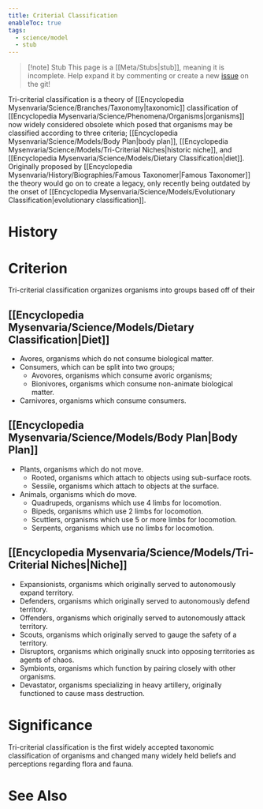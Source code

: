 ```yaml
---
title: Criterial Classification
enableToc: true
tags:
  - science/model
  - stub
---
```


> [!note] Stub
> This page is a [[Meta/Stubs|stub]], meaning it is incomplete. Help expand it by commenting or create a new [issue](https://github.com/RagtimeGal/quartz--encyclopedia-mysenvaria/issues/new/choose) on the git!


Tri-criterial classification is a theory of [[Encyclopedia Mysenvaria/Science/Branches/Taxonomy|taxonomic]] classification of [[Encyclopedia Mysenvaria/Science/Phenomena/Organisms|organisms]] now widely considered obsolete which posed that organisms may be classified according to three criteria; [[Encyclopedia Mysenvaria/Science/Models/Body Plan|body plan]], [[Encyclopedia Mysenvaria/Science/Models/Tri-Criterial Niches|historic niche]], and [[Encyclopedia Mysenvaria/Science/Models/Dietary Classification|diet]]. Originally proposed by [[Encyclopedia Mysenvaria/History/Biographies/Famous Taxonomer|Famous Taxonomer]] the theory would go on to create a legacy, only recently being outdated by the onset of [[Encyclopedia Mysenvaria/Science/Models/Evolutionary Classification|evolutionary classification]]. 
# History

# Criterion
Tri-criterial classification organizes organisms into groups based off of their 
## [[Encyclopedia Mysenvaria/Science/Models/Dietary Classification|Diet]]
- Avores, organisms which do not consume biological matter.
- Consumers, which can be split into two groups;
	- Avovores, organisms which consume avoric organisms;
	- Bionivores, organisms which consume non-animate biological matter.
- Carnivores, organisms which consume consumers.
## [[Encyclopedia Mysenvaria/Science/Models/Body Plan|Body Plan]]
- Plants, organisms which do not move.
    - Rooted, organisms which attach to objects using sub-surface roots.
    - Sessile, organisms which attach to objects at the surface.
- Animals, organisms which do move.
    - Quadrupeds, organisms which use 4 limbs for locomotion.
    - Bipeds, organisms which use 2 limbs for locomotion.
    - Scuttlers, organisms which use 5 or more limbs for locomotion.
    - Serpents, organisms which use no limbs for locomotion.
## [[Encyclopedia Mysenvaria/Science/Models/Tri-Criterial Niches|Niche]]
- Expansionists, organisms which originally served to autonomously expand territory.
- Defenders, organisms which originally served to autonomously defend territory.
- Offenders, organisms which originally served to autonomously attack territory.
- Scouts, organisms which originally served to gauge the safety of a territory.
- Disruptors, organisms which originally snuck into opposing territories as agents of chaos.
- Symbionts, organisms which function by pairing closely with other organisms.
- Devastator, organisms specializing in heavy artillery, originally functioned to cause mass destruction.
# Significance
Tri-criterial classification is the first widely accepted taxonomic classification of organisms and changed many widely held beliefs and perceptions regarding flora and fauna.
# See Also